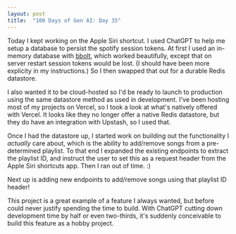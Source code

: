 ```yaml
---
layout: post
title:  "100 Days of Gen AI: Day 35"
---
```


Today I kept working on the Apple Siri shortcut. I used ChatGPT to help me setup a database to persist the spotify session tokens. At first I used an in-memory database with [bbolt](https://github.com/etcd-io/bbolt), which worked beautifully, except that on server restart session tokens would be lost. (I should have been more explicity in my instructions.) So I then swapped that out for a durable Redis datastore. 

I also wanted it to be cloud-hosted so I'd be ready to launch to production using the same datastore method as used in development. I've been hosting most of my projects on Vercel, so I took a look at what's natively offered with Vercel. It looks like they no longer offer a native Redis datastore, but they do have an integration with Upstash, so I used that.

Once I had the datastore up, I started work on building out the functionality I *actually* care about, which is the ability to add/remove songs from a pre-determined playlist. To that end I expanded the existing endpoints to extract the playlist ID, and instruct the user to set this as a request header from the Apple Siri shortcuts app. Then I ran out of time. :)

Next up is adding new endpoints to add/remove songs using that playlist ID header!

This project is a great example of a feature I always wanted, but before could never justify spending the time to build. With ChatGPT cutting down development time by half or even two-thirds, it's suddenly conceivable to build this feature as a hobby project.
